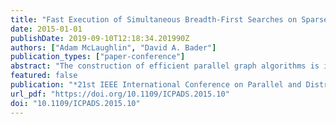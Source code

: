 ```yaml
---
title: "Fast Execution of Simultaneous Breadth-First Searches on Sparse Graphs"
date: 2015-01-01
publishDate: 2019-09-10T12:18:34.201990Z
authors: ["Adam McLaughlin", "David A. Bader"]
publication_types: ["paper-conference"]
abstract: "The construction of efficient parallel graph algorithms is important for quickly solving problems in areas such as urban planning, social network analysis, and hardware verification. Existing GPU implementations of graph algorithms tend to be monolithic and thus contributions from the literature are typically rebuilt rather than reused. Recent work has focused on traversal-based abstractions that efficiently execute a single breadth-first search or enact algorithms in the &ldquo;think like a vertex&rdquo; paradigm. However, graph analytics such as the all-pairs shortest paths problem, diameter computations, betweenness centrality, and reachability querying require the execution of many such graph traversals. Typically, these traversals are independent of one another and can thus be executed in parallel. This paper presents multi-search, a simple abstraction that is designed for graph algorithms requiring many breadth-first searches that can be executed simultaneously. Although algorithms have implicitly leveraged this abstraction in the past, we provide an explicit, reusable implementation that efficiently maps this abstraction to the GPU, performing more than twice as fast as previous approaches on large graphs of varying diameter. This approach allows us to scale our APSP implementation to graphs with millions of vertices using a single GPU whereas prior approaches were either constrained to much smaller graph instances or required large supercomputers to process graphs of similar size. To show the flexibility of our abstraction, we use it to express betweenness centrality and achieve more than a 5.82x average speedup over parallel CPU implementations from existing frameworks and a 2.24x average speedup over a manual, highly optimized GPU implementation of the algorithm."
featured: false
publication: "*21st IEEE International Conference on Parallel and Distributed Systems, ICPADS 2015, Melbourne, Australia, December 14-17, 2015*"
url_pdf: "https://doi.org/10.1109/ICPADS.2015.10"
doi: "10.1109/ICPADS.2015.10"
---
```


